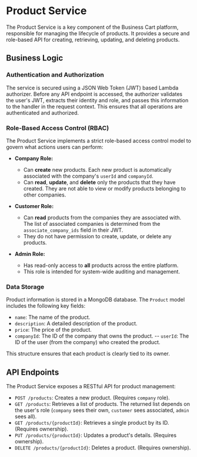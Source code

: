 # Product Service

The Product Service is a key component of the Business Cart platform, responsible for managing the lifecycle of products. It provides a secure and role-based API for creating, retrieving, updating, and deleting products.

## Business Logic

### Authentication and Authorization

The service is secured using a JSON Web Token (JWT) based Lambda authorizer. Before any API endpoint is accessed, the authorizer validates the user's JWT, extracts their identity and role, and passes this information to the handler in the request context. This ensures that all operations are authenticated and authorized.

### Role-Based Access Control (RBAC)

The Product Service implements a strict role-based access control model to govern what actions users can perform:

-   **Company Role:**
    -   Can **create** new products. Each new product is automatically associated with the company's `userId` and `companyId`.
    -   Can **read**, **update**, and **delete** only the products that they have created. They are not able to view or modify products belonging to other companies.

-   **Customer Role:**
    -   Can **read** products from the companies they are associated with. The list of associated companies is determined from the `associate_company_ids` field in their JWT.
    -   They do not have permission to create, update, or delete any products.

-   **Admin Role:**
    -   Has read-only access to **all** products across the entire platform.
    -   This role is intended for system-wide auditing and management.

### Data Storage

Product information is stored in a MongoDB database. The `Product` model includes the following key fields:

-   `name`: The name of the product.
-   `description`: A detailed description of the product.
-   `price`: The price of the product.
-   `companyId`: The ID of the company that owns the product.
-- `userId`: The ID of the user (from the company) who created the product.

This structure ensures that each product is clearly tied to its owner.

## API Endpoints

The Product Service exposes a RESTful API for product management:

-   `POST /products`: Creates a new product. (Requires `company` role).
-   `GET /products`: Retrieves a list of products. The returned list depends on the user's role (`company` sees their own, `customer` sees associated, `admin` sees all).
-   `GET /products/{productId}`: Retrieves a single product by its ID. (Requires ownership).
-   `PUT /products/{productId}`: Updates a product's details. (Requires ownership).
-   `DELETE /products/{productId}`: Deletes a product. (Requires ownership).
